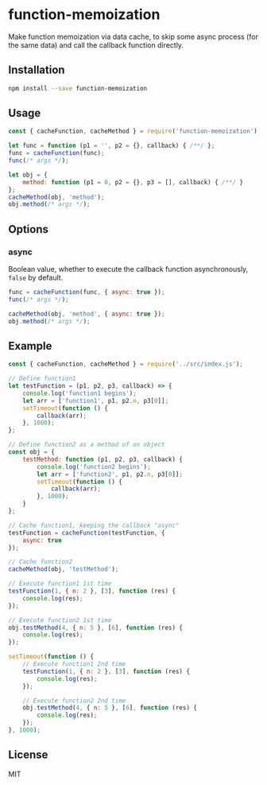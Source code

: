 # function-memoization
Make function memoization via data cache, to skip some async process (for the same data) and call the callback function directly.

## Installation
```sh
npm install --save function-memoization
```

## Usage
```js
const { cacheFunction, cacheMethod } = require('function-memoization');

let func = function (p1 = '', p2 = {}, callback) { /**/ };
func = cacheFunction(func);
func(/* args */);

let obj = {
    method: function (p1 = 0, p2 = {}, p3 = [], callback) { /**/ }
};
cacheMethod(obj, 'method');
obj.method(/* args */);
```

## Options

### async
Boolean value, whether to execute the callback function asynchronously, `false` by default.

```js
func = cacheFunction(func, { async: true });
func(/* args */);

cacheMethod(obj, 'method', { async: true });
obj.method(/* args */);
```

## Example

```js
const { cacheFunction, cacheMethod } = require('../src/index.js');

// Define function1
let testFunction = (p1, p2, p3, callback) => {
    console.log('function1 begins');
    let arr = ['function1', p1, p2.n, p3[0]];
    setTimeout(function () {
        callback(arr);
    }, 1000);
};

// Define function2 as a method of an object
const obj = {
    testMethod: function (p1, p2, p3, callback) {
        console.log('function2 begins');
        let arr = ['function2', p1, p2.n, p3[0]];
        setTimeout(function () {
            callback(arr);
        }, 1000);
    }
};

// Cache function1, keeping the callback "async"
testFunction = cacheFunction(testFunction, {
    async: true
});

// Cache function2
cacheMethod(obj, 'testMethod');

// Execute function1 1st time
testFunction(1, { n: 2 }, [3], function (res) {
    console.log(res);
});

// Execute function2 1st time
obj.testMethod(4, { n: 5 }, [6], function (res) {
    console.log(res);
});

setTimeout(function () {
    // Execute function1 2nd time
    testFunction(1, { n: 2 }, [3], function (res) {
        console.log(res);
    });

    // Execute function2 2nd time
    obj.testMethod(4, { n: 5 }, [6], function (res) {
        console.log(res);
    });
}, 1000);
```

## License
MIT
